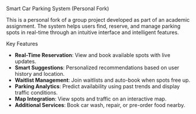 Smart Car Parking System (Personal Fork)

This is a personal fork of a group project developed as part of an academic assignment. The system helps users find, reserve, and manage parking spots in real-time through an intuitive interface and intelligent features.

Key Features
- **Real-Time Reservation**: View and book available spots with live updates.
- **Smart Suggestions**: Personalized recommendations based on user history and location.
- **Waitlist Management**: Join waitlists and auto-book when spots free up.
- **Parking Analytics**: Predict availability using past trends and display traffic conditions.
- **Map Integration**: View spots and traffic on an interactive map.
- **Additional Services**: Book car wash, repair, or pre-order food nearby.




